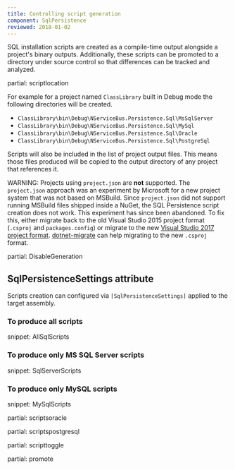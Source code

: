```yaml
---
title: Controlling script generation
component: SqlPersistence
reviewed: 2018-01-02
---
```



SQL installation scripts are created as a compile-time output alongside a project's binary outputs. Additionally, these scripts can be promoted to a directory under source control so that differences can be tracked and analyzed.

partial: scriptlocation

For example for a project named `ClassLibrary` built in Debug mode the following directories will be created.

 * `ClassLibrary\bin\Debug\NServiceBus.Persistence.Sql\MsSqlServer`
 * `ClassLibrary\bin\Debug\NServiceBus.Persistence.Sql\MySql`
 * `ClassLibrary\bin\Debug\NServiceBus.Persistence.Sql\Oracle`
 * `ClassLibrary\bin\Debug\NServiceBus.Persistence.Sql\PostgreSql`

Scripts will also be included in the list of project output files. This means those files produced will be copied to the output directory of any project that references it.

WARNING: Projects using `project.json` are **not** supported. The `project.json` approach was an experiment by Microsoft for a new project system that was not based on MSBuild. Since `project.json` did not support running MSBuild files shipped inside a NuGet, the SQL Persistence script creation does not work. This experiment has since been abandoned. To fix this, either migrate back to the old Visual Studio 2015 project format (`.csproj` and `packages.config`) or migrate to the new [Visual Studio 2017 project format](https://docs.microsoft.com/en-us/dotnet/core/tools/project-json-to-csproj). [dotnet-migrate](https://docs.microsoft.com/en-us/dotnet/core/tools/dotnet-migrate) can help migrating to the new `.csproj` format.

partial: DisableGeneration

## SqlPersistenceSettings attribute

Scripts creation can configured via `[SqlPersistenceSettings]` applied to the target assembly.


### To produce all scripts

snippet: AllSqlScripts


### To produce only MS SQL Server scripts

snippet: SqlServerScripts


### To produce only MySQL scripts

snippet: MySqlScripts

partial: scriptsoracle

partial: scriptspostgresql


partial: scripttoggle

partial: promote
